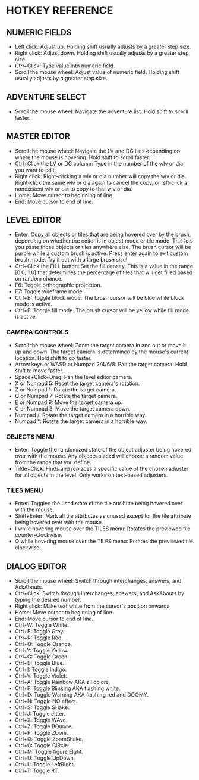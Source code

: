 # HOTKEY REFERENCE

## NUMERIC FIELDS

* Left click: Adjust up. Holding shift usually adjusts by a greater step size.
* Right click: Adjust down. Holding shift usually adjusts by a greater step size.
* Ctrl+Click: Type value into numeric field.
* Scroll the mouse wheel: Adjust value of numeric field. Holding shift usually adjusts by a greater step size.

## ADVENTURE SELECT

* Scroll the mouse wheel: Navigate the adventure list. Hold shift to scroll faster.

## MASTER EDITOR

* Scroll the mouse wheel: Navigate the LV and DG lists depending on where the mouse is hovering. Hold shift to scroll faster.
* Ctrl+Click the LV or DG column: Type in the number of the wlv or dia you want to edit.
* Right click: Right-clicking a wlv or dia number will copy the wlv or dia. Right-click the same wlv or dia again to cancel the copy, or left-click a nonexistent wlv or dia to copy to that wlv or dia.
* Home: Move cursor to beginning of line.
* End: Move cursor to end of line.

## LEVEL EDITOR

* Enter: Copy all objects or tiles that are being hovered over by the brush, depending on whether the editor is in object mode or tile mode. This lets you paste those objects or tiles anywhere else. The brush cursor will be purple while a custom brush is active. Press enter again to exit custom brush mode. Try it out with a large brush size!
* Ctrl+Click the FILL button: Set the fill density. This is a value in the range [0.0, 1.0] that determines the percentage of tiles that will get filled based on random chance.
* F6: Toggle orthographic projection.
* F7: Toggle wireframe mode.
* Ctrl+B: Toggle block mode. The brush cursor will be blue while block mode is active.
* Ctrl+F: Toggle fill mode. The brush cursor will be yellow while fill mode is active.

### CAMERA CONTROLS

* Scroll the mouse wheel: Zoom the target camera in and out or move it up and down. The target camera is determined by the mouse's current location. Hold shift to go faster.
* Arrow keys or WASD or Numpad 2/4/6/8: Pan the target camera. Hold shift to move faster.
* Space+Click+Drag: Pan the level editor camera.
* X or Numpad 5: Reset the target camera's rotation.
* Z or Numpad 1: Rotate the target camera.
* Q or Numpad 7: Rotate the target camera.
* E or Numpad 9: Move the target camera up.
* C or Numpad 3: Move the target camera down.
* Numpad /: Rotate the target camera in a horrible way.
* Numpad *: Rotate the target camera in a horrible way.

### OBJECTS MENU

* Enter: Toggle the randomized state of the object adjuster being hovered over with the mouse. Any objects placed will choose a random value from the range that you define.
* Tilde+Click: Finds and replaces a specific value of the chosen adjuster for all objects in the level. Only works on text-based adjusters.

### TILES MENU

* Enter: Toggled the used state of the tile attribute being hovered over with the mouse.
* Shift+Enter: Mark all tile attributes as unused except for the tile attribute being hovered over with the mouse.
* I while hovering mouse over the TILES menu: Rotates the previewed tile counter-clockwise.
* O while hovering mouse over the TILES menu: Rotates the previewed tile clockwise.

## DIALOG EDITOR

* Scroll the mouse wheel: Switch through interchanges, answers, and AskAbouts.
* Ctrl+Click: Switch through interchanges, answers, and AskAbouts by typing the desired number.
* Right click: Make text white from the cursor's position onwards.
* Home: Move cursor to beginning of line.
* End: Move cursor to end of line.
* Ctrl+W: Toggle White.
* Ctrl+E: Toggle Grey.
* Ctrl+R: Toggle Red.
* Ctrl+O: Toggle Orange.
* Ctrl+Y: Toggle Yellow.
* Ctrl+G: Toggle Green.
* Ctrl+B: Toggle Blue.
* Ctrl+I: Toggle Indigo.
* Ctrl+V: Toggle Violet.
* Ctrl+A: Toggle Rainbow AKA all colors.
* Ctrl+F: Toggle Blinking AKA flashing white.
* Ctrl+D: Toggle Warning AKA flashing red and DOOMY.
* Ctrl+N: Toggle NO effect.
* Ctrl+S: Toggle SHake.
* Ctrl+J: Toggle JItter.
* Ctrl+X: Toggle WAve.
* Ctrl+Z: Toggle BOunce.
* Ctrl+P: Toggle ZOom.
* Ctrl+Q: Toggle ZoomShake.
* Ctrl+C: Toggle CiRcle.
* Ctrl+M: Toggle figure EIght.
* Ctrl+U: Toggle UpDown.
* Ctrl+L: Toggle LeftRight.
* Ctrl+T: Toggle RT.
